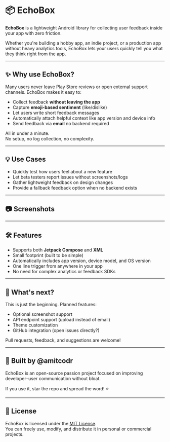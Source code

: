 # 📦 EchoBox

**EchoBox** is a lightweight Android library for collecting user feedback inside your app with zero friction.

Whether you're building a hobby app, an indie project, or a production app without heavy analytics tools, EchoBox lets your users quickly tell you what they think right from the app.

---

## ✨ Why use EchoBox?

Many users never leave Play Store reviews or open external support channels. EchoBox makes it easy to:

- Collect feedback **without leaving the app**
- Capture **emoji-based sentiment** (like/dislike)
- Let users write short feedback messages
- Automatically attach helpful context like app version and device info
- Send feedback via **email** no backend required

All in under a minute.  
No setup, no log collection, no complexity.

---

## 💡 Use Cases

- Quickly test how users feel about a new feature
- Let beta testers report issues without screenshots/logs
- Gather lightweight feedback on design changes
- Provide a fallback feedback option when no backend exists

---

## 📷 Screenshots



---

## 🛠 Features

- Supports both **Jetpack Compose** and **XML**
- Small footprint (built to be simple)
- Automatically includes app version, device model, and OS version
- One line trigger from anywhere in your app
- No need for complex analytics or feedback SDKs

---

## 🚧 What's next?

This is just the beginning. Planned features:

- Optional screenshot support
- API endpoint support (upload instead of email)
- Theme customization
- GitHub integration (open issues directly?)

Pull requests, feedback, and suggestions are welcome!

---

## 🙌 Built by @amitcodr

EchoBox is an open-source passion project focused on improving developer–user communication without bloat.

If you use it, star the repo and spread the word! ⭐

---

## 📄 License

EchoBox is licensed under the [MIT License](LICENSE).  
You can freely use, modify, and distribute it in personal or commercial projects.
